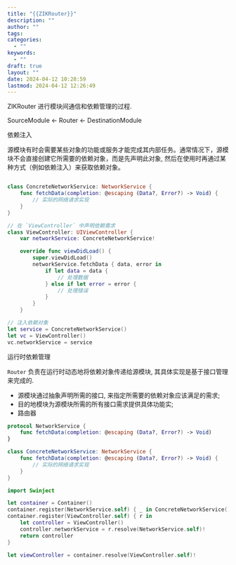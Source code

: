 ```yaml
---
title: "{{ZIKRouter}}"
description: ""
author: ""
tags: 
categories:
  - ""
keywords:
  - ""
draft: true
layout: ""
date: 2024-04-12 10:28:59
lastmod: 2024-04-12 12:26:49
---
```

ZIKRouter 进行模块间通信和依赖管理的过程.

SourceModule <- Router <- DestinationModule

依赖注入

源模块有时会需要某些对象的功能或服务才能完成其内部任务。通常情况下，源模块不会直接创建它所需要的依赖对象，而是先声明此对象, 然后在使用时再通过某种方式（例如依赖注入）来获取依赖对象。

```swift

class ConcreteNetworkService: NetworkService {
    func fetchData(completion: @escaping (Data?, Error?) -> Void) {
        // 实际的网络请求实现
    }
}

// 在 `ViewController` 中声明依赖需求
class ViewController: UIViewController {
    var networkService: ConcreteNetworkService!

    override func viewDidLoad() {
        super.viewDidLoad()
        networkService.fetchData { data, error in
            if let data = data {
                // 处理数据
            } else if let error = error {
                // 处理错误
            }
        }
    }

// 注入依赖对象
let service = ConcreteNetworkService()
let vc = ViewController()
vc.networkService = service

```

运行时依赖管理

 `Router` 负责在运行时动态地将依赖对象传递给源模块, 其具体实现是基于接口管理来完成的. 
 - 源模块通过抽象声明所需的接口, 来指定所需要的依赖对象应该满足的需求;
 - 目的地模块为源模块所需的所有接口需求提供具体功能实;
 - 路由器

```swift
protocol NetworkService {
    func fetchData(completion: @escaping (Data?, Error?) -> Void)
}

class ConcreteNetworkService: NetworkService {
    func fetchData(completion: @escaping (Data?, Error?) -> Void) {
        // 实际的网络请求实现
    }
}

import Swinject

let container = Container()
container.register(NetworkService.self) { _ in ConcreteNetworkService() }
container.register(ViewController.self) { r in
    let controller = ViewController()
    controller.networkService = r.resolve(NetworkService.self)!
    return controller
}

let viewController = container.resolve(ViewController.self)!

```
